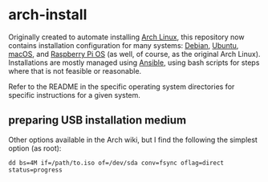 # arch-install

Originally created to automate installing [Arch Linux](https://archlinux.org),
this repository now contains installation configuration for many systems:
[Debian](https://www.debian.org), [Ubuntu](https://ubuntu.com),
[macOS](https://www.apple.com/macos/), and
[Raspberry Pi OS](https://www.raspberrypi.com/software/) (as well, of course,
as the original Arch Linux). Installations are mostly managed using
[Ansible](https://www.ansible.com), using bash scripts for steps where that is
not feasible or reasonable.

Refer to the README in the specific operating system directories for specific
instructions for a given system.

## preparing USB installation medium

Other options available in the Arch wiki, but I find the following the simplest
option (as root):

```shell
dd bs=4M if=/path/to.iso of=/dev/sda conv=fsync oflag=direct status=progress
```
